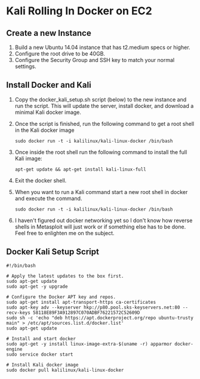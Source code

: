Kali Rolling In Docker on EC2
=============================
Create a new Instance
---------------------
1. Build a new Ubuntu 14.04 instance that has t2.medium specs or higher.
2. Configure the root drive to be 40GB.
3. Configure the Security Group and SSH key to match your normal settings.


Install Docker and Kali
-----------------------
1. Copy the docker_kali_setup.sh script (below) to the new instance and run the script. This will update the server, install docker, and download a minimal Kali docker image.
2. Once the script is finished, run the following command to get a root shell in the Kali docker image

    `sudo docker run -t -i kalilinux/kali-linux-docker /bin/bash`

3. Once inside the root shell run the following command to install the full Kali image:

    `apt-get update && apt-get install kali-linux-full`

4. Exit the docker shell.
5. When you want to run a Kali command start a new root shell in docker and execute the command.

    `sudo docker run -t -i kalilinux/kali-linux-docker /bin/bash`

6. I haven't figured out docker networking yet so I don't know how reverse shells in Metasploit will just work or if something else has to be done. Feel free to enlighten me on the subject.


Docker Kali Setup Script
------------------------
```
#!/bin/bash

# Apply the latest updates to the box first.
sudo apt-get update
sudo apt-get -y upgrade

# Configure the Docker APT key and repos.
sudo apt-get install apt-transport-https ca-certificates
sudo apt-key adv --keyserver hkp://p80.pool.sks-keyservers.net:80 --recv-keys 58118E89F3A912897C070ADBF76221572C52609D
sudo sh -c 'echo "deb https://apt.dockerproject.org/repo ubuntu-trusty main" > /etc/apt/sources.list.d/docker.list'
sudo apt-get update

# Install and start docker
sudo apt-get -y install linux-image-extra-$(uname -r) apparmor docker-engine
sudo service docker start

# Install Kali docker image
sudo docker pull kalilinux/kali-linux-docker
```